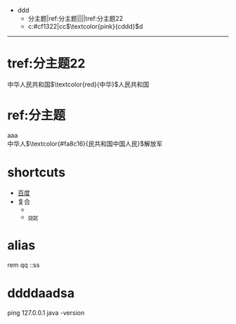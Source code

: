 - ddd
	- 分主题|ref:分主题|[](xxx)|[](cmdp://qq)|[](http://yyy)|tref:分主题22
	- c:#cf1322|cc$\textcolor{pink}{cddd}$d
	  


***
# tref:分主题22
中华人民共和国$\textcolor{red}{中华}$人民共和国


# ref:分主题
aaa  
中华人$\textcolor{#fa8c16}{民共和国中国人民}$解放军

# shortcuts
- [百度](xxx)
- 复合
	- [](file:///notepad)
	- [qqr](xxx)
	

# alias
[xxx]: https://baidu.com
[yyy]: sina.com
[qq]:
dir
rem qq
::ss
# ddddaadsa
ping 127.0.0.1
java -version